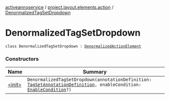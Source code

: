 [activeannoservice](../../index.md) / [project.layout.elements.action](../index.md) / [DenormalizedTagSetDropdown](./index.md)

# DenormalizedTagSetDropdown

`class DenormalizedTagSetDropdown : `[`DenormalizedActionElement`](../-denormalized-action-element/index.md)

### Constructors

| Name | Summary |
|---|---|
| [&lt;init&gt;](-init-.md) | `DenormalizedTagSetDropdown(annotationDefinition: `[`TagSetAnnotationDefinition`](../../annotationdefinition/-tag-set-annotation-definition/index.md)`, enableCondition: `[`EnableCondition`](../../project.annotationschema/-enable-condition/index.md)`?)` |
